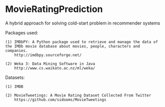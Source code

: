 MovieRatingPrediction
=====================

A hybrid approach for solving cold-start problem in recommender systems

Packages used:

	(1) IMDbPY: A Python package used to retrieve and manage the data of the IMDb movie database about movies, people, characters and companies.
		http://imdbpy.sourceforge.net/

	(2) Weka 3: Data Mining Software in Java
		http://www.cs.waikato.ac.nz/ml/weka/

Datasets:

	(1) IMDB

	(2) MovieTweetings: A Movie Rating Dataset Collected From Twitter
		https://github.com/sidooms/MovieTweetings
			
	
